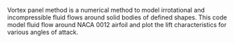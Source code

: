 Vortex panel method is a numerical method to model irrotational and incompressible fluid flows around solid bodies of defined shapes. This code model fluid flow around NACA 0012 airfoil and plot the lift characteristics for various angles of attack.
